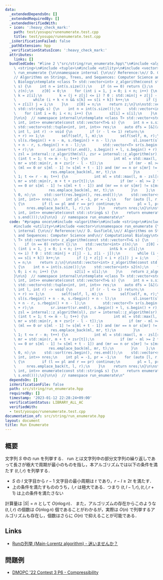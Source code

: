 ```yaml
---
data:
  _extendedDependsOn: []
  _extendedRequiredBy: []
  _extendedVerifiedWith:
  - icon: ':heavy_check_mark:'
    path: test/yosupo/runenumerate.test.cpp
    title: test/yosupo/runenumerate.test.cpp
  _isVerificationFailed: false
  _pathExtension: hpp
  _verificationStatusIcon: ':heavy_check_mark:'
  attributes:
    links: []
  bundledCode: "#line 2 \"src/string/run_enumerate.hpp\"\n#include <algorithm>\n#include\
    \ <string>\n#include <tuple>\n#include <utility>\n#include <vector>\n\nnamespace\
    \ run_enumerate {\n\nnamespace internal {\n\n// Reference:\n// D. Gusfield,\n\
    // Algorithms on Strings, Trees, and Sequences: Computer Science and\n// Computational\
    \ Biology\ntemplate <class T> std::vector<int> z_algorithm(const std::vector<T>&\
    \ s) {\n    int n = int(s.size());\n    if (n == 0) return {};\n    std::vector<int>\
    \ z(n);\n    z[0] = 0;\n    for (int i = 1, j = 0; i < n; i++) {\n        int&\
    \ k = z[i];\n        k = (j + z[j] <= i) ? 0 : std::min(j + z[j] - i, z[i - j]);\n\
    \        while (i + k < n && s[k] == s[i + k]) k++;\n        if (j + z[j] < i\
    \ + z[i]) j = i;\n    }\n    z[0] = n;\n    return z;\n}\n\nstd::vector<int> z_algorithm(const\
    \ std::string& s) {\n    int n = int(s.size());\n    std::vector<int> s2(n);\n\
    \    for (int i = 0; i < n; i++) {\n        s2[i] = s[i];\n    }\n    return z_algorithm(s2);\n\
    }\n\n}  // namespace internal\n\ntemplate <class T> std::vector<std::tuple<int,\
    \ int, int>> enumerate(const std::vector<T>& s) {\n    int n = s.size();\n   \
    \ std::vector<std::tuple<int, int, int>> res;\n    auto dfs = [&](auto&& self,\
    \ int l, int r) -> void {\n        if (r - l <= 1) return;\n        int m = (l\
    \ + r) >> 1;\n        self(self, l, m);\n        self(self, m, r);\n        std::vector<T>\
    \ sl(s.rbegin() + n - m, s.rbegin() + n - l);\n        sl.insert(sl.end(), s.rbegin()\
    \ + n - r, s.rbegin() + n - l);\n        std::vector<T> sr(s.begin() + m, s.begin()\
    \ + r);\n        sr.insert(sr.end(), s.begin() + l, s.begin() + r);\n        auto\
    \ zsl = internal::z_algorithm(sl), zsr = internal::z_algorithm(sr);\n        for\
    \ (int t = 1; t <= m - l; t++) {\n            int ml = std::max(l, m - t - zsl[t]),\
    \ mr = std::min(r, m + zsr[r - l - t]);\n            if (mr - ml >= 2 * t and\
    \ (ml == 0 or s[ml - 1] != s[ml + t - 1]) and (mr == n or s[mr] != s[mr - t]))\n\
    \                res.emplace_back(ml, mr, t);\n        }\n        for (int t =\
    \ 1; t <= r - m; t++) {\n            int ml = std::max(l, m - zsl[r - l - t]),\
    \ mr = std::min(r, m + t + zsr[t]);\n            if (mr - ml >= 2 * t and (ml\
    \ == 0 or s[ml - 1] != s[ml + t - 1]) and (mr == n or s[mr] != s[mr - t]))\n \
    \               res.emplace_back(ml, mr, t);\n        }\n    };\n    dfs(dfs,\
    \ 0, n);\n    std::sort(res.begin(), res.end());\n    std::vector<std::tuple<int,\
    \ int, int>> nres;\n    int pl = -1, pr = -1;\n    for (auto [l, r, t] : res)\
    \ {\n        if (l == pl and r == pr) continue;\n        pl = l, pr = r;\n   \
    \     nres.emplace_back(t, l, r);\n    }\n    return nres;\n}\n\nstd::vector<std::tuple<int,\
    \ int, int>> enumerate(const std::string& s) {\n    return enumerate(std::vector<char>(s.begin(),\
    \ s.end()));\n}\n\n}  // namespace run_enumerate\n"
  code: "#pragma once\n#include <algorithm>\n#include <string>\n#include <tuple>\n\
    #include <utility>\n#include <vector>\n\nnamespace run_enumerate {\n\nnamespace\
    \ internal {\n\n// Reference:\n// D. Gusfield,\n// Algorithms on Strings, Trees,\
    \ and Sequences: Computer Science and\n// Computational Biology\ntemplate <class\
    \ T> std::vector<int> z_algorithm(const std::vector<T>& s) {\n    int n = int(s.size());\n\
    \    if (n == 0) return {};\n    std::vector<int> z(n);\n    z[0] = 0;\n    for\
    \ (int i = 1, j = 0; i < n; i++) {\n        int& k = z[i];\n        k = (j + z[j]\
    \ <= i) ? 0 : std::min(j + z[j] - i, z[i - j]);\n        while (i + k < n && s[k]\
    \ == s[i + k]) k++;\n        if (j + z[j] < i + z[i]) j = i;\n    }\n    z[0]\
    \ = n;\n    return z;\n}\n\nstd::vector<int> z_algorithm(const std::string& s)\
    \ {\n    int n = int(s.size());\n    std::vector<int> s2(n);\n    for (int i =\
    \ 0; i < n; i++) {\n        s2[i] = s[i];\n    }\n    return z_algorithm(s2);\n\
    }\n\n}  // namespace internal\n\ntemplate <class T> std::vector<std::tuple<int,\
    \ int, int>> enumerate(const std::vector<T>& s) {\n    int n = s.size();\n   \
    \ std::vector<std::tuple<int, int, int>> res;\n    auto dfs = [&](auto&& self,\
    \ int l, int r) -> void {\n        if (r - l <= 1) return;\n        int m = (l\
    \ + r) >> 1;\n        self(self, l, m);\n        self(self, m, r);\n        std::vector<T>\
    \ sl(s.rbegin() + n - m, s.rbegin() + n - l);\n        sl.insert(sl.end(), s.rbegin()\
    \ + n - r, s.rbegin() + n - l);\n        std::vector<T> sr(s.begin() + m, s.begin()\
    \ + r);\n        sr.insert(sr.end(), s.begin() + l, s.begin() + r);\n        auto\
    \ zsl = internal::z_algorithm(sl), zsr = internal::z_algorithm(sr);\n        for\
    \ (int t = 1; t <= m - l; t++) {\n            int ml = std::max(l, m - t - zsl[t]),\
    \ mr = std::min(r, m + zsr[r - l - t]);\n            if (mr - ml >= 2 * t and\
    \ (ml == 0 or s[ml - 1] != s[ml + t - 1]) and (mr == n or s[mr] != s[mr - t]))\n\
    \                res.emplace_back(ml, mr, t);\n        }\n        for (int t =\
    \ 1; t <= r - m; t++) {\n            int ml = std::max(l, m - zsl[r - l - t]),\
    \ mr = std::min(r, m + t + zsr[t]);\n            if (mr - ml >= 2 * t and (ml\
    \ == 0 or s[ml - 1] != s[ml + t - 1]) and (mr == n or s[mr] != s[mr - t]))\n \
    \               res.emplace_back(ml, mr, t);\n        }\n    };\n    dfs(dfs,\
    \ 0, n);\n    std::sort(res.begin(), res.end());\n    std::vector<std::tuple<int,\
    \ int, int>> nres;\n    int pl = -1, pr = -1;\n    for (auto [l, r, t] : res)\
    \ {\n        if (l == pl and r == pr) continue;\n        pl = l, pr = r;\n   \
    \     nres.emplace_back(t, l, r);\n    }\n    return nres;\n}\n\nstd::vector<std::tuple<int,\
    \ int, int>> enumerate(const std::string& s) {\n    return enumerate(std::vector<char>(s.begin(),\
    \ s.end()));\n}\n\n}  // namespace run_enumerate\n"
  dependsOn: []
  isVerificationFile: false
  path: src/string/run_enumerate.hpp
  requiredBy: []
  timestamp: '2023-01-12 22:28:24+09:00'
  verificationStatus: LIBRARY_ALL_AC
  verifiedWith:
  - test/yosupo/runenumerate.test.cpp
documentation_of: src/string/run_enumerate.hpp
layout: document
title: Run Enumerate
---
```


## 概要
文字列 $S$ 中の run を列挙する．
run とは文字列中の部分文字列の繰り返しであって長さが極大で周期が最小のものを指し，本アルゴリズムでは以下の条件を満たす $(t, l, r)$ を列挙する．
- $S$ の $l$ 文字目から $r - 1$ 文字目の最小周期は $t$ であり，$r - l \geq 2 t$ を満たす．
- 上の条件を満たすもののうち，$l, r$ は極大である．つまり $(t, l - 1, r), (t, l, r + 1)$ は上の条件を満たさない


計算量は $|S| = n$ として $O(n \log n)$．
また，アルゴリズムの存在からこのような $(t, l, r)$ の個数は $O(n \log n)$ 個であることがわかるが，実際は $O(n)$ で列挙するアルゴリズムも存在し，個数はさらに $O(n)$ で抑えることが可能である．

## Links
- [Runの列挙 (Main-Lorentz algorithm) - 迷いませんか？](https://pazzle1230.hatenablog.com/entry/2019/11/27/234632)

## 問題例
- [DMOPC '22 Contest 3 P6 - Compressibility](https://dmoj.ca/problem/dmopc22c3p6)